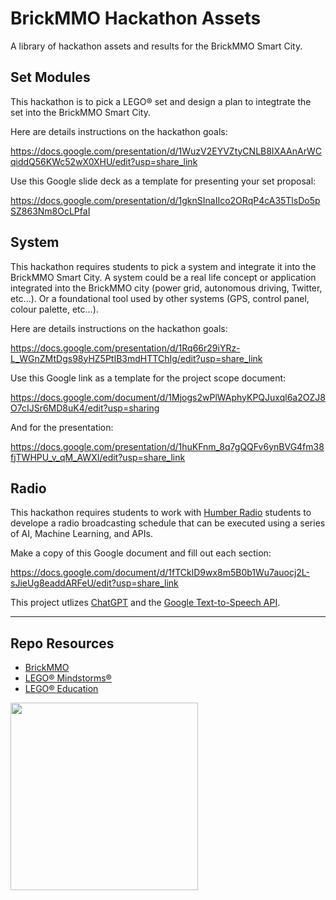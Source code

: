 # BrickMMO Hackathon Assets

A library of hackathon assets and results for the BrickMMO Smart City. 

## Set Modules

This hackathon is to pick a LEGO® set and design a plan to integtrate the set into the BrickMMO Smart City.  

Here are details instructions on the hackathon goals:

https://docs.google.com/presentation/d/1WuzV2EYVZtyCNLB8IXAAnArWCqiddQ56KWc52wX0XHU/edit?usp=share_link

Use this Google slide deck as a template for presenting your set proposal:

https://docs.google.com/presentation/d/1gknSInaIIco2ORqP4cA35TlsDo5pSZ863Nm8OcLPfaI

## System

This hackathon requires students to pick a system and integrate it into the BrickMMO Smart City. A system could be a real life concept or application 
integrated into the BrickMMO city (power grid, autonomous driving, Twitter, etc...). Or a foundational tool used by other systems (GPS, control panel, colour palette, etc...).  

Here are details instructions on the hackathon goals:

https://docs.google.com/presentation/d/1Rq66r29iYRz-L_WGnZMtDgs98yHZ5PtIB3mdHTTChIg/edit?usp=share_link

Use this Google link as a template for the project scope document:

https://docs.google.com/document/d/1Mjogs2wPlWAphyKPQJuxql6a2OZJ8O7cIJSr6MD8uK4/edit?usp=sharing

And for the presentation:

https://docs.google.com/presentation/d/1huKFnm_8q7gQQFv6ynBVG4fm38fjTWHPU_v_qM_AWXI/edit?usp=share_link

## Radio

This hackathon requires students to work with [Humber Radio]() students to develope a radio broadcasting schedule that can be executed using a series of AI, Machine Learning, and APIs.

Make a copy of this Google document and fill out each section:

https://docs.google.com/document/d/1fTCklD9wx8m5B0b1Wu7auocj2L-sJieUg8eaddARFeU/edit?usp=share_link

This project utlizes [ChatGPT](https://openai.com/) and the [Google Text-to-Speech API](https://cloud.google.com/text-to-speech).

***

## Repo Resources

* [BrickMMO](https://brickmmo.com/)
* [LEGO® Mindstorms®](https://www.lego.com/en-ca/categories/coding-for-kids)
* [LEGO® Education](https://education.lego.com/en-us/)

<a href="https://brickmmo.com">
<img src="https://brickmmo.com/images/brickmmo-logo-horizontal.jpg" width="300">
</a>
